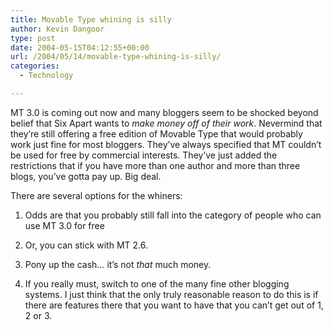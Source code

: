 ```yaml
---
title: Movable Type whining is silly
author: Kevin Dangoor
type: post
date: 2004-05-15T04:12:55+00:00
url: /2004/05/14/movable-type-whining-is-silly/
categories:
  - Technology

---
```

MT 3.0 is coming out now and many bloggers seem to be shocked beyond belief that Six Apart wants to _make money off of their work_. Nevermind that they&#8217;re still offering a free edition of Movable Type that would probably work just fine for most bloggers. They&#8217;ve always specified that MT couldn&#8217;t be used for free by commercial interests. They&#8217;ve just added the restrictions that if you have more than one author and more than three blogs, you&#8217;ve gotta pay up. Big deal.

There are several options for the whiners:

1) Odds are that you probably still fall into the category of people who can use MT 3.0 for free

2) Or, you can stick with MT 2.6.

3) Pony up the cash&#8230; it&#8217;s not _that_ much money.

4) If you really must, switch to one of the many fine other blogging systems. I just think that the only truly reasonable reason to do this is if there are features there that you want to have that you can&#8217;t get out of 1, 2 or 3.